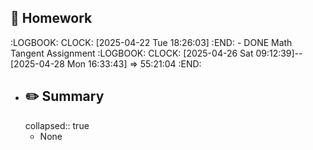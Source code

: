 ## 📝 Homework
:LOGBOOK:
CLOCK: [2025-04-22 Tue 18:26:03]
:END:
	- DONE Math Tangent Assignment
	  :LOGBOOK:
	  CLOCK: [2025-04-26 Sat 09:12:39]--[2025-04-28 Mon 16:33:43] =>  55:21:04
	  :END:
- ##  ✏️ Summary
  collapsed:: true
	- None